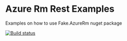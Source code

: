# Azure Rm Rest Examples

Examples on how to use Fake.AzureRm nuget package

[![Build status](https://ci.appveyor.com/api/projects/status/dijxw2p1ot8soqr0/branch/master?svg=true)](https://ci.appveyor.com/project/Mark-Broadhurst/azurermrest-examples/branch/master)
